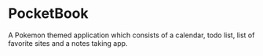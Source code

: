 # PocketBook
A Pokemon themed application which consists of a calendar, todo list, list of favorite sites and a notes taking app.

